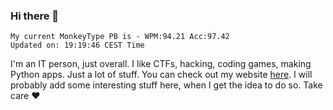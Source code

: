 ### Hi there 👋
<!-- PB START -->
```
My current MonkeyType PB is - WPM:94.21 Acc:97.42
Updated on: 19:19:46 CEST Time
```
<!-- PB END -->
I'm an IT person, just overall. I like CTFs, hacking, coding games, making Python apps. Just a lot of stuff.
You can check out my website [here](https://skill3472.github.io/).
I will probably add some interesting stuff here, when I get the idea to do so. Take care ❤️
